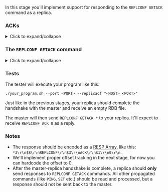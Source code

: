 In this stage you'll implement support for responding to the `REPLCONF GETACK` command as a replica.

### ACKs

<details>
  <summary>Click to expand/collapse</summary>

  Unlike regular commands, when a master forwards commands to a replica via the replication connection, the replica doesn't
  respond to each command. It just silently processes the commands and updates its state.

  Since the master doesn't receive a response for each command, it needs another way to keep track of whether a replica is "in sync".
  That's what ACKs are for.

  ACK is short for "acknowledgement". Redis masters periodically ask replicas to send ACKs.

  Each ACK contains an "offset", which is the number of bytes of commands processed by the replica.

  We'll learn about how this offset is calculated and used in later stages. In this stage, we'll focus on implementing the
  mechanism through which a master asks for an ACK from a replica: the `REPLCONF GETACK` command.
</details>

### The `REPLCONF GETACK` command

<details>
  <summary>Click to expand/collapse</summary>

  When a master requires an ACK from a replica, it sends a `REPLCONF GETACK *` command to the replica. This is sent over
  the replication connection (i.e. the connection that remains after the replication handshake is complete).

  When the replica receives this command, it responds with a `REPLCONF ACK <offset>` response. The offset is the
  number of bytes of commands processed by the replica. It starts at 0 and is incremented for every command processed by the replica.

  In this stage, you'll implement support for receiving the `REPLCONF GETACK *` command and responding with `REPLCONF ACK 0`.

  You can hardcode the offset to 0 for now. We'll implement proper offset tracking in the next stage.

  The exact command received by the replica will look something like this: `*3\r\n$8\r\nreplconf\r\n$6\r\ngetack\r\n$1\r\n*\r\n` (that's
  `["replconf", "getack", "*"]` encoded as a [RESP Array](https://redis.io/docs/latest/develop/reference/protocol-spec/#arrays)).
</details>

### Tests

The tester will execute your program like this:

```
./your_program.sh --port <PORT> --replicaof "<HOST> <PORT>"
```

Just like in the previous stages, your replica should complete the handshake with the master and receive an empty RDB file.

The master will then send `REPLCONF GETACK *` to your replica. It'll expect to receive `REPLCONF ACK 0` as a reply.

### Notes

- The response should be encoded as a [RESP Array](https://redis.io/docs/latest/develop/reference/protocol-spec/#arrays), like
  this: `*3\r\n$8\r\nREPLCONF\r\n$3\r\nACK\r\n$1\r\n0\r\n`.
- We'll implement proper offset tracking in the next stage, for now you can hardcode the offset to 0.
- After the master-replica handshake is complete, a replica should **only** send responses to `REPLCONF GETACK` commands. All
  other propagated commands (like `PING`, `SET` etc.) should be read and processed, but a response should not be sent back to the master.

